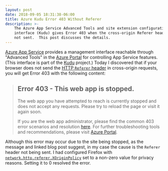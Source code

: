 ```yaml
---
layout: post
date: 2018-09-05 18:31:38-06:00
title: Azure Kudu Error 403 Without Referer
description: >-
    The Azure App Service Advanced Tools and site extension configuration
    interface (Kudu) gives Error 403 when the cross-origin Referer header is
    not sent.  This post discusses the details.
---
```


[Azure App Service](https://azure.microsoft.com/en-us/services/app-service/)
provides a management interface reachable through "Advanced Tools" in the
[Azure Portal](https://portal.azure.com) for controlling App Service features.
(This interface is part of the [Kudu](https://github.com/projectkudu/kudu)
project.)  Today I discovered that if your browser does not send the [HTTP
`Referer` header](https://tools.ietf.org/html/rfc7231#section-5.5.2) in
cross-origin requests, you will get Error 403 with the following content:

<!--more-->

> ## Error 403 - This web app is stopped.
> 
> The web app you have attempted to reach is currently stopped and does not
> accept any requests. Please try to reload the page or visit it again soon.
>
> If you are the web app administrator, please find the common 403 error
> scenarios and resolution
> [here](http://blogs.msdn.com/b/waws/archive/2016/01/05/azure-web-apps-error-403-this-web-app-is-stopped.aspx).
> For further troubleshooting tools and recommendations, please visit [Azure
> Portal](https://portal.azure.com/).

Although this error may occur due to the site being stopped, as the message
and linked blog post suggest, in my case the cause is the `Referer` header not
being sent.  I had configured Firefox with
[`network.http.referer.XOriginPolicy`](https://wiki.mozilla.org/Security/Referrer)
set to a non-zero value for privacy reasons.  Setting it to 0 resolved the
error.

